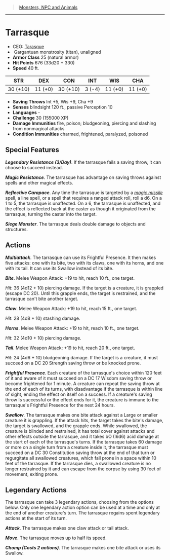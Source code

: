 ﻿---
!MonsterItem
Family: MonsterVO
Type: monstrosity (titan)
Size: Gargantuan
Alignment: unaligned
ArmorClass: 25 (natural armor)
HitPoints: 676 (33d20 + 330)
Speed: 40 ft.
Strength: 30 (+10)
Dexterity: 11 (+0)
Constitution: 30 (+10)
Intelligence: ' 3 (-4)'
Wisdom: 11 (+0)
Charisma: 11 (+0)
SavingThrows: Int +5, Wis +9, Cha +9
DamageImmunities: fire, poison; bludgeoning, piercing and slashing from nonmagical attacks
ConditionImmunities: charmed, frightened, paralyzed, poisoned
Senses: blindsight 120 ft., passive Perception 10
Languages: '-'
Challenge: 30 (155000 XP)
Id: monsters_vo.md#tarrasque
ParentLink: monsters_vo.md#monsters-npc-and-animals
Name: Tarrasque
ParentName: Monsters, NPC and Animals
NameLevel: 1
AltName: '[Tarasque](hd_monsters_tarasque.md)'
Attributes:
  Name: Tarrasque
  Markdown: >+
    # <!--Name-->Tarrasque<!--/Name-->


    - CEO: <!--AltName-->[Tarasque](hd_monsters_tarasque.md)<!--/AltName-->

    -  <!--Size-->Gargantuan<!--/Size--> <!--Type-->monstrosity (titan)<!--/Type-->, <!--Alignment-->unaligned<!--/Alignment-->

    - **Armor Class** <!--ArmorClass-->25 (natural armor)<!--/ArmorClass-->

    - **Hit Points** <!--HitPoints-->676 (33d20 + 330)<!--/HitPoints-->

    - **Speed** <!--Speed-->40 ft.<!--/Speed-->


    |STR|DEX|CON|INT|WIS|CHA|

    |---|---|---|---|---|---|

    |<!--Strength-->30 (+10)<!--/Strength-->|<!--Dexterity-->11 (+0)<!--/Dexterity-->|<!--Constitution-->30 (+10)<!--/Constitution-->|<!--Intelligence--> 3 (-4)<!--/Intelligence-->|<!--Wisdom-->11 (+0)<!--/Wisdom-->|<!--Charisma-->11 (+0)<!--/Charisma-->|


    - **Saving Throws** <!--SavingThrows-->Int +5, Wis +9, Cha +9<!--/SavingThrows-->

    - **Senses** <!--Senses-->blindsight 120 ft., passive Perception 10<!--/Senses-->

    - **Languages** <!--Languages-->-<!--/Languages-->

    - **Challenge** <!--Challenge-->30 (155000 XP)<!--/Challenge-->

    - **Damage Immunities** <!--DamageImmunities-->fire, poison; bludgeoning, piercing and slashing from nonmagical attacks<!--/DamageImmunities-->

    - **Condition Immunities** <!--ConditionImmunities-->charmed, frightened, paralyzed, poisoned<!--/ConditionImmunities-->


    ## Special Features


    **_Legendary Resistance (3/Day)_**. If the tarrasque fails a saving throw, it can choose to succeed instead.


    **_Magic Resistance_**. The tarrasque has advantage on saving throws against spells and other magical effects.


    **_Reflective Carapace_**. Any time the tarrasque is targeted by a _[magic missile](srd_spells_magic_missile.md)_ spell, a line spell, or a spell that requires a ranged attack roll, roll a d6. On a 1 to 5, the tarrasque is unaffected. On a 6, the tarrasque is unaffected, and the effect is reflected back at the caster as though it originated from the tarrasque, turning the caster into the target.


    **_Siege Monster_**. The tarrasque deals double damage to objects and structures.


    ## Actions


    **_Multiattack_**. The tarrasque can use its Frightful Presence. It then makes five attacks: one with its bite, two with its claws, one with its horns, and one with its tail. It can use its Swallow instead of its bite.


    **_Bite_**. Melee Weapon Attack: +19 to hit, reach 10 ft., one target.


    _Hit_: 36 (4d12 + 10) piercing damage. If the target is a creature, it is grappled (escape DC 20). Until this grapple ends, the target is restrained, and the tarrasque can't bite another target.


    **_Claw_**. Melee Weapon Attack: +19 to hit, reach 15 ft., one target.


    _Hit_: 28 (4d8 + 10) stashing damage.


    **_Horns_**. Melee Weapon Attack: +19 to hit, reach 10 ft., one target.


    _Hit_: 32 (4d10 + 10) piercing damage.


    **_Tail_**. Melee Weapon Attack: +19 to hit, reach 20 ft., one target.


    _Hit_: 24 (4d6 + 10) bludgeoning damage. If the target is a creature, it must succeed on a DC 20 Strength saving throw or be knocked prone.


    **_Frightful Presence_**. Each creature of the tarrasque's choice within 120 feet of it and aware of it must succeed on a DC 17 Wisdom saving throw or become frightened for 1 minute. A creature can repeat the saving throw at the end of each of its turns, with disadvantage if the tarrasque is within line of sight, ending the effect on itself on a success. If a creature's saving throw Is successful or the effect ends for it, the creature is immune to the tarrasque's Frightful Presence for the next 24 hours.


    **_Swallow_**. The tarrasque makes one bite attack against a Large or smaller creature it is grappling. If the attack hits, the target takes the bite's damage, the target is swallowed, and the grapple ends. While swallowed, the creature is blinded and restrained, it has total cover against attacks and other effects outside the tarrasque, and it takes bO (I6d6) acid damage at the start of each of the tarrasque's turns. If the tarrasque takes 60 damage or more on a single turn from a creature inside it, the tarrasque must succeed on a DC 30 Constitution saving throw at the end of that turn or regurgitate all swallowed creatures, which fall prone in a space within 10 feet of the tarrasque. If the tarrasque dies, a swallowed creature is no longer restrained by it and can escape from the corpse by using 30 feet of movement, exiting prone.


    ## Legendary Actions


    The tarrasque can take 3 legendary actions, choosing from the options below. Only one legendary action option can be used at a time and only at the end of another creature's turn. The tarrasque regains spent legendary actions at the start of its turn.


    **_Attack_**. The tarrasque makes one claw attack or tail attack.


    **_Move_**. The tarrasque moves up to half its speed.


    **_Chomp (Costs 2 actions)_**. The tarrasque makes one bite attack or uses its Swallow.

  AltName: '[Tarasque](hd_monsters_tarasque.md)'
  Size: Gargantuan
  Type: monstrosity (titan)
  Alignment: unaligned
  ArmorClass: 25 (natural armor)
  HitPoints: 676 (33d20 + 330)
  Speed: 40 ft.
  Strength: 30 (+10)
  Dexterity: 11 (+0)
  Constitution: 30 (+10)
  Intelligence: ' 3 (-4)'
  Wisdom: 11 (+0)
  Charisma: 11 (+0)
  SavingThrows: Int +5, Wis +9, Cha +9
  Senses: blindsight 120 ft., passive Perception 10
  Languages: '-'
  Challenge: 30 (155000 XP)
  DamageImmunities: fire, poison; bludgeoning, piercing and slashing from nonmagical attacks
  ConditionImmunities: charmed, frightened, paralyzed, poisoned
AttributesDictionary: >+
  Name: Tarrasque

  Markdown: >+

    # <!--Name-->Tarrasque<!--/Name-->





    - CEO: <!--AltName-->[Tarasque](hd_monsters_tarasque.md)<!--/AltName-->



    -  <!--Size-->Gargantuan<!--/Size--> <!--Type-->monstrosity (titan)<!--/Type-->, <!--Alignment-->unaligned<!--/Alignment-->



    - **Armor Class** <!--ArmorClass-->25 (natural armor)<!--/ArmorClass-->



    - **Hit Points** <!--HitPoints-->676 (33d20 + 330)<!--/HitPoints-->



    - **Speed** <!--Speed-->40 ft.<!--/Speed-->





    |STR|DEX|CON|INT|WIS|CHA|



    |---|---|---|---|---|---|



    |<!--Strength-->30 (+10)<!--/Strength-->|<!--Dexterity-->11 (+0)<!--/Dexterity-->|<!--Constitution-->30 (+10)<!--/Constitution-->|<!--Intelligence--> 3 (-4)<!--/Intelligence-->|<!--Wisdom-->11 (+0)<!--/Wisdom-->|<!--Charisma-->11 (+0)<!--/Charisma-->|





    - **Saving Throws** <!--SavingThrows-->Int +5, Wis +9, Cha +9<!--/SavingThrows-->



    - **Senses** <!--Senses-->blindsight 120 ft., passive Perception 10<!--/Senses-->



    - **Languages** <!--Languages-->-<!--/Languages-->



    - **Challenge** <!--Challenge-->30 (155000 XP)<!--/Challenge-->



    - **Damage Immunities** <!--DamageImmunities-->fire, poison; bludgeoning, piercing and slashing from nonmagical attacks<!--/DamageImmunities-->



    - **Condition Immunities** <!--ConditionImmunities-->charmed, frightened, paralyzed, poisoned<!--/ConditionImmunities-->





    ## Special Features





    **_Legendary Resistance (3/Day)_**. If the tarrasque fails a saving throw, it can choose to succeed instead.





    **_Magic Resistance_**. The tarrasque has advantage on saving throws against spells and other magical effects.





    **_Reflective Carapace_**. Any time the tarrasque is targeted by a _[magic missile](srd_spells_magic_missile.md)_ spell, a line spell, or a spell that requires a ranged attack roll, roll a d6. On a 1 to 5, the tarrasque is unaffected. On a 6, the tarrasque is unaffected, and the effect is reflected back at the caster as though it originated from the tarrasque, turning the caster into the target.





    **_Siege Monster_**. The tarrasque deals double damage to objects and structures.





    ## Actions





    **_Multiattack_**. The tarrasque can use its Frightful Presence. It then makes five attacks: one with its bite, two with its claws, one with its horns, and one with its tail. It can use its Swallow instead of its bite.





    **_Bite_**. Melee Weapon Attack: +19 to hit, reach 10 ft., one target.





    _Hit_: 36 (4d12 + 10) piercing damage. If the target is a creature, it is grappled (escape DC 20). Until this grapple ends, the target is restrained, and the tarrasque can't bite another target.





    **_Claw_**. Melee Weapon Attack: +19 to hit, reach 15 ft., one target.





    _Hit_: 28 (4d8 + 10) stashing damage.





    **_Horns_**. Melee Weapon Attack: +19 to hit, reach 10 ft., one target.





    _Hit_: 32 (4d10 + 10) piercing damage.





    **_Tail_**. Melee Weapon Attack: +19 to hit, reach 20 ft., one target.





    _Hit_: 24 (4d6 + 10) bludgeoning damage. If the target is a creature, it must succeed on a DC 20 Strength saving throw or be knocked prone.





    **_Frightful Presence_**. Each creature of the tarrasque's choice within 120 feet of it and aware of it must succeed on a DC 17 Wisdom saving throw or become frightened for 1 minute. A creature can repeat the saving throw at the end of each of its turns, with disadvantage if the tarrasque is within line of sight, ending the effect on itself on a success. If a creature's saving throw Is successful or the effect ends for it, the creature is immune to the tarrasque's Frightful Presence for the next 24 hours.





    **_Swallow_**. The tarrasque makes one bite attack against a Large or smaller creature it is grappling. If the attack hits, the target takes the bite's damage, the target is swallowed, and the grapple ends. While swallowed, the creature is blinded and restrained, it has total cover against attacks and other effects outside the tarrasque, and it takes bO (I6d6) acid damage at the start of each of the tarrasque's turns. If the tarrasque takes 60 damage or more on a single turn from a creature inside it, the tarrasque must succeed on a DC 30 Constitution saving throw at the end of that turn or regurgitate all swallowed creatures, which fall prone in a space within 10 feet of the tarrasque. If the tarrasque dies, a swallowed creature is no longer restrained by it and can escape from the corpse by using 30 feet of movement, exiting prone.





    ## Legendary Actions





    The tarrasque can take 3 legendary actions, choosing from the options below. Only one legendary action option can be used at a time and only at the end of another creature's turn. The tarrasque regains spent legendary actions at the start of its turn.





    **_Attack_**. The tarrasque makes one claw attack or tail attack.





    **_Move_**. The tarrasque moves up to half its speed.





    **_Chomp (Costs 2 actions)_**. The tarrasque makes one bite attack or uses its Swallow.



  AltName: '[Tarasque](hd_monsters_tarasque.md)'

  Size: Gargantuan

  Type: monstrosity (titan)

  Alignment: unaligned

  ArmorClass: 25 (natural armor)

  HitPoints: 676 (33d20 + 330)

  Speed: 40 ft.

  Strength: 30 (+10)

  Dexterity: 11 (+0)

  Constitution: 30 (+10)

  Intelligence: ' 3 (-4)'

  Wisdom: 11 (+0)

  Charisma: 11 (+0)

  SavingThrows: Int +5, Wis +9, Cha +9

  Senses: blindsight 120 ft., passive Perception 10

  Languages: '-'

  Challenge: 30 (155000 XP)

  DamageImmunities: fire, poison; bludgeoning, piercing and slashing from nonmagical attacks

  ConditionImmunities: charmed, frightened, paralyzed, poisoned

---
> [Monsters, NPC and Animals](srd_monsters.md)

---

# Tarrasque

- CEO: [Tarasque](hd_monsters_tarasque.md)
-  Gargantuan monstrosity (titan), unaligned
- **Armor Class** 25 (natural armor)
- **Hit Points** 676 (33d20 + 330)
- **Speed** 40 ft.

|STR|DEX|CON|INT|WIS|CHA|
|---|---|---|---|---|---|
|30 (+10)|11 (+0)|30 (+10)| 3 (-4)|11 (+0)|11 (+0)|

- **Saving Throws** Int +5, Wis +9, Cha +9
- **Senses** blindsight 120 ft., passive Perception 10
- **Languages** -
- **Challenge** 30 (155000 XP)
- **Damage Immunities** fire, poison; bludgeoning, piercing and slashing from nonmagical attacks
- **Condition Immunities** charmed, frightened, paralyzed, poisoned

## Special Features

**_Legendary Resistance (3/Day)_**. If the tarrasque fails a saving throw, it can choose to succeed instead.

**_Magic Resistance_**. The tarrasque has advantage on saving throws against spells and other magical effects.

**_Reflective Carapace_**. Any time the tarrasque is targeted by a _[magic missile](srd_spells_magic_missile.md)_ spell, a line spell, or a spell that requires a ranged attack roll, roll a d6. On a 1 to 5, the tarrasque is unaffected. On a 6, the tarrasque is unaffected, and the effect is reflected back at the caster as though it originated from the tarrasque, turning the caster into the target.

**_Siege Monster_**. The tarrasque deals double damage to objects and structures.

## Actions

**_Multiattack_**. The tarrasque can use its Frightful Presence. It then makes five attacks: one with its bite, two with its claws, one with its horns, and one with its tail. It can use its Swallow instead of its bite.

**_Bite_**. Melee Weapon Attack: +19 to hit, reach 10 ft., one target.

_Hit_: 36 (4d12 + 10) piercing damage. If the target is a creature, it is grappled (escape DC 20). Until this grapple ends, the target is restrained, and the tarrasque can't bite another target.

**_Claw_**. Melee Weapon Attack: +19 to hit, reach 15 ft., one target.

_Hit_: 28 (4d8 + 10) stashing damage.

**_Horns_**. Melee Weapon Attack: +19 to hit, reach 10 ft., one target.

_Hit_: 32 (4d10 + 10) piercing damage.

**_Tail_**. Melee Weapon Attack: +19 to hit, reach 20 ft., one target.

_Hit_: 24 (4d6 + 10) bludgeoning damage. If the target is a creature, it must succeed on a DC 20 Strength saving throw or be knocked prone.

**_Frightful Presence_**. Each creature of the tarrasque's choice within 120 feet of it and aware of it must succeed on a DC 17 Wisdom saving throw or become frightened for 1 minute. A creature can repeat the saving throw at the end of each of its turns, with disadvantage if the tarrasque is within line of sight, ending the effect on itself on a success. If a creature's saving throw Is successful or the effect ends for it, the creature is immune to the tarrasque's Frightful Presence for the next 24 hours.

**_Swallow_**. The tarrasque makes one bite attack against a Large or smaller creature it is grappling. If the attack hits, the target takes the bite's damage, the target is swallowed, and the grapple ends. While swallowed, the creature is blinded and restrained, it has total cover against attacks and other effects outside the tarrasque, and it takes bO (I6d6) acid damage at the start of each of the tarrasque's turns. If the tarrasque takes 60 damage or more on a single turn from a creature inside it, the tarrasque must succeed on a DC 30 Constitution saving throw at the end of that turn or regurgitate all swallowed creatures, which fall prone in a space within 10 feet of the tarrasque. If the tarrasque dies, a swallowed creature is no longer restrained by it and can escape from the corpse by using 30 feet of movement, exiting prone.

## Legendary Actions

The tarrasque can take 3 legendary actions, choosing from the options below. Only one legendary action option can be used at a time and only at the end of another creature's turn. The tarrasque regains spent legendary actions at the start of its turn.

**_Attack_**. The tarrasque makes one claw attack or tail attack.

**_Move_**. The tarrasque moves up to half its speed.

**_Chomp (Costs 2 actions)_**. The tarrasque makes one bite attack or uses its Swallow.

